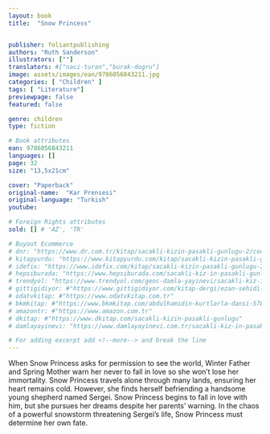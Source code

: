 ```yaml
---
layout: book
title:  "Snow Princess"


publisher: foliantpublishing
authors: "Ruth Sanderson"
illustrators: [""]
translators: #["naci-turan","burak-dogru"]
image: assets/images/ean/9786056843211.jpg
categories: [ "Children" ]
tags: [ "Literature"]
previewpage: false
featured: false

genre: children
type: fiction

# Book attributes
ean: 9786056843211
languages: []
page: 32
size: "13,5x21cm"

cover: "Paperback"
original-name:  "Kar Prensesi"
original-language: "Turkish"
youtube:

# Foreign Rights attributes
sold: [] # 'AZ', 'TR'

# Buyout Ecommerce
# dnr: "https://www.dr.com.tr/kitap/sacakli-kizin-pasakli-gunlugu-2/cocuk-ve-genclik/genclik-10-yas/roman-oyku/urunno=0001893059001"
# kitapyurdu: "https://www.kitapyurdu.com/kitap/sacakli-kizin-pasakli-gunlugu-2-/560122.html&filter_name=Sa%C3%A7akl%C4%B1+K%C4%B1z%27%C4%B1n+Pasakl%C4%B1+G%C3%BCnl%C3%BC%C4%9F%C3%BC+2"
# idefix: "https://www.idefix.com/kitap/sacakli-kizin-pasakli-gunlugu-2/cocuk-ve-genclik/genclik-10-yas/roman-oyku/urunno=0001893059001"
# hepsiburada: "https://www.hepsiburada.com/sacakli-kiz-in-pasakli-gunlugu-2-damla-yayinevi-p-HBV000012ER86"
# trendyol: "https://www.trendyol.com/genc-damla-yayinevi/sacakli-kiz-in-pasakli-gunlugu-2-p-54825777"
# gittigidiyor: #"https://www.gittigidiyor.com/kitap-dergi/ezan-sehidi-adnan-menderes_pdp_732728793"
# odatvkitap: #"https://www.odatvkitap.com.tr"
# bkmkitap: #"https://www.bkmkitap.com/abdulhamidin-kurtlarla-dansi-578226"
# amazontr: #"https://www.amazon.com.tr"
# dkitap: #"https://www.dkitap.com/sacakli-kizin-pasakli-gunlugu"
# damlayayinevi: "https://www.damlayayinevi.com.tr/sacakli-kiz-in-pasakli-gunlugu-2-bu-iste-bi-terslik-var"

# For adding excerpt add <!--more--> and break the line
---
```

When Snow Princess asks for permission to see the world, Winter
Father and Spring Mother warn her never to fall in love so she won’t
lose her immortality. Snow Princess travels alone through many
lands, ensuring her heart remains cold. However, she finds herself
befriending a handsome young shepherd named Sergei.
Snow Princess begins to fall in love with him, but she pursues her
dreams despite her parents’ warning. In the chaos of a powerful
snowstorm threatening Sergei’s life, Snow Princess must determine
her own fate.
<!--more--> 

